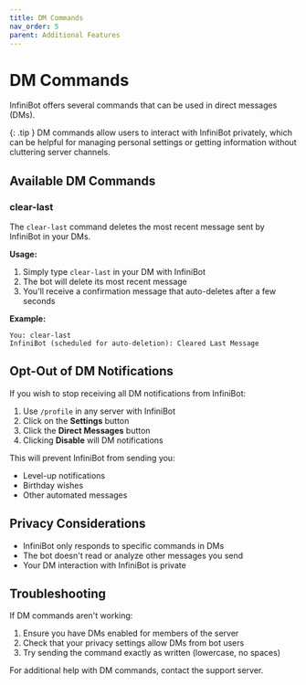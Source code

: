 ```yaml
---
title: DM Commands
nav_order: 5
parent: Additional Features
---
```


# DM Commands

InfiniBot offers several commands that can be used in direct messages (DMs).

{: .tip }
DM commands allow users to interact with InfiniBot privately, which can be helpful for managing personal settings or getting information without cluttering server channels.

## Available DM Commands

### clear-last

The `clear-last` command deletes the most recent message sent by InfiniBot in your DMs.

**Usage:**
1. Simply type `clear-last` in your DM with InfiniBot
2. The bot will delete its most recent message
3. You'll receive a confirmation message that auto-deletes after a few seconds

**Example:**
```
You: clear-last
InfiniBot (scheduled for auto-deletion): Cleared Last Message
```

## Opt-Out of DM Notifications

If you wish to stop receiving all DM notifications from InfiniBot:

1. Use `/profile` in any server with InfiniBot
2. Click on the **Settings** button
3. Click the **Direct Messages** button
4. Clicking **Disable** will DM notifications

This will prevent InfiniBot from sending you:
- Level-up notifications
- Birthday wishes
- Other automated messages

## Privacy Considerations

- InfiniBot only responds to specific commands in DMs
- The bot doesn't read or analyze other messages you send
- Your DM interaction with InfiniBot is private

## Troubleshooting

If DM commands aren't working:
1. Ensure you have DMs enabled for members of the server
2. Check that your privacy settings allow DMs from bot users
3. Try sending the command exactly as written (lowercase, no spaces)

For additional help with DM commands, contact the support server.
